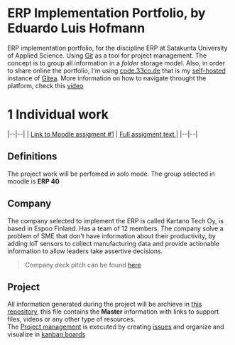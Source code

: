 # ERP Implementation Portfolio, by Eduardo Luis Hofmann


ERP implementation portfolio, for the discipline ERP at Satakunta University of Applied Science. Using [Git](https://git-scm.com/) as a tool for project management. The concept is to group all information in a *folder* storage model. Also, in order to share online the portfolio, I'm using [code.33co.de](https://code.33co.de/ehofmann/ERP-samk/) that is my [self-hosted](https://www.computerhope.com/jargon/s/self-hosting.htm) instance of [Gitea](https://gitea.io/en-us/).
More information on how to navigate throught the platform, check this [video](# "video under creation ;)")

# 1 Individual work
|--|--|
| [Link to Moodle assigment #1](https://moodle3x.samk.fi/mod/assign/view.php?id=563375&forceview=1) | [Full assigment text ](assigments/assigment1.md) |
|--|--|

## Definitions
The project work will be perfomed *in solo* mode. The group selected in moodle is **ERP 40**

## Company
The company selected to implement the ERP is called Kartano Tech Oy, is based in Espoo Finland. Has a team of 12 members. The company solve a problem of SME that don't have information about their productivity, by adding IoT sensors to collect manufacturing data and provide actionable information to allow leaders take assertive decisions.    
> Company deck pitch can be found [here](kartano/deckpitch-Kartano-v7-forERP.pdf)

## Project
All information generated during the project will be archieve in [this repository](https://code.33co.de/ehofmann/ERP-samk/), this file contains the **Master** information with links to support files, videos or any other type of resources.    
The [Project management](https://code.33co.de/ehofmann/ERP-samk/projects) is executed by creating [issues](https://code.33co.de/ehofmann/ERP-samk/issues) and organize and visualize in [kanban boards](https://code.33co.de/ehofmann/ERP-samk/projects/1)

